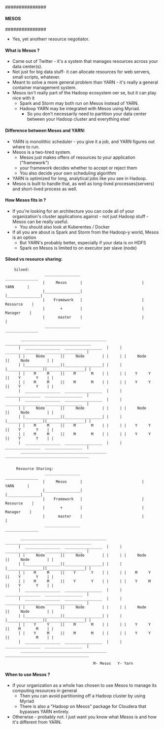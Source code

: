 ###############
#### MESOS ####
###############

- Yes, yet anotherr resource negotiator.

#### What is Mesos ?

- Came out of Twitter - it's a system that manages resources across your data center(s).
- Not just for big data stuff- it can allocate resources for web servers, small scripts, whatever.
- Meant to solve a more general problem than YARN - it's really a general container management system.
- Mesos isn't really part of the Hadoop ecosystem oer se, but it can play nice with it
    * Spark and Storm may both run on Mesos instead of YARN.
    * Hadoop YARN may be integrated with Mesos using Myriad.
        - So you don't necessarily need to partition your data center between your Hadoop cluster and everything else!
        
#### Difference between Mesos and YARN:

- YARN is monolithic scheduler - you give it a job, and YARN figures out where to run.
- Mesos is a two-tired system.
    * Mesos just makes offers of resources to your application ("framework")
    * your framework decides whether to accept or reject them
    * You also decide your own scheduling algorithm
- YARN is optimized for long, analytical jobs like you see in Hadoop.
- Mesos is built to handle that, as well as long-lived processes(servers) and short-lived process as well.

#### How Mesos fits in ?

- If you're looking for an architecture you can code all of your organization's cluster applications against - not just
  Hadoop stuff - Mesos can be really useful.
    * You should also look at Kuberentes / Docker
- If all you are about is Spark and Storm from the Hadoop-y world, Mesos is an option
    * But YARN's probably better, especially if your data is on HDFS
    * Spark on Mesos is limited to on executor per slave (node)
    
    
 #### Siloed vs resource sharing:

        Siloed:
                      ________________                             _______________
                     |     Mesos      |                           |     YARN      |
                     |________________|                           |_______________|
                     |    Framework   |                           |   Resource    |
                     |       +        |                           |    Manager    |
                     |      master    |                           |               |
                      ________________                             _______________

           _______________________________________       _______________________________________
          |  ________________  _________________  |     |  ________________  _________________  |
          | |     Node       ||     Node        | |     | |     Node       ||     Node        | |
          | |________________||_________________| |     | |________________||_________________| |
          | |    M     M     ||    M       M    | |     | |    Y     Y     ||    Y       Y    | |  
          | |    M     M     ||    M       M    | |     | |    Y     Y     ||    Y       Y    | |  
          |  ________________  _________________  |     |  ________________  _________________  |
          |  ________________  _________________  |     |  ________________  _________________  |
          | |     Node       ||     Node        | |     | |     Node       ||     Node        | |
          | |________________||_________________| |     | |________________||_________________| |
          | |    M     M     ||    M       M    | |     | |    Y     Y     ||    Y       Y    | |  
          | |    M     M     ||    M       M    | |     | |    Y     Y     ||    Y       Y    | |  
          |  ________________  _________________  |     |  ________________  _________________  |
           _______________________________________        ______________________________________
           
           
         Resource Sharing:  
                      ________________                             _______________
                     |     Mesos      |                           |     YARN      |
                     |________________|                           |_______________|
                     |    Framework   |                           |   Resource    |
                     |       +        |                           |    Manager    |
                     |      master    |                           |               |
                      ________________                             _______________

           _______________________________________       _______________________________________
          |  ________________  _________________  |     |  ________________  _________________  |
          | |     Node       ||     Node        | |     | |     Node       ||     Node        | |
          | |________________||_________________| |     | |________________||_________________| |
          | |    M     M     ||    Y       Y    | |     | |    M     Y     ||    Y       Y    | |  
          | |    M     M     ||    Y       Y    | |     | |    Y     M     ||    Y       Y    | |  
          |  ________________  _________________  |     |  ________________  _________________  |
          |  ________________  _________________  |     |  ________________  _________________  |
          | |     Node       ||     Node        | |     | |     Node       ||     Node        | |
          | |________________||_________________| |     | |________________||_________________| |
          | |    Y     Y     ||    M       M    | |     | |    Y     Y     ||    M       M    | |  
          | |    Y     M     ||    M       M    | |     | |    Y     Y     ||            M    | |  
          |  ________________  _________________  |     |  ________________  _________________  |
           _______________________________________        ______________________________________
           
                                            M- Mesos   Y- Yarn
                                            
 #### When to use Mesos ?
 
 - If your organization as a whole has chosen to use Mesos to manage its computing resources in general
    * Then you can avoid partitioning off a Hadoop cluster by using Myriad
    * There is also a "Hadoop on Mesos" package for Cloudera that bypasses YARN entirely.
 - Otherwise - probably not. I just want you know what Mesos is and how it's different from YARN.
